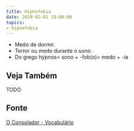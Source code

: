 ```yaml
---
title: Hipnofobia
date: 2019-02-01 19:00:00
topics:
- hipnofobia
---
```


* Medo de dormir.
* Terror ou medo durante o sono.
* Do grego hýpnos= sono + -fob(o)= medo + -ia

## Veja Também
TODO

## Fonte
[O Consolador - Vocabulário](http://www.oconsolador.com.br/linkfixo/vocabulario/principal.html)


